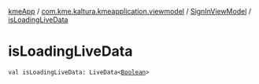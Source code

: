 [kmeApp](../../index.md) / [com.kme.kaltura.kmeapplication.viewmodel](../index.md) / [SignInViewModel](index.md) / [isLoadingLiveData](./is-loading-live-data.md)

# isLoadingLiveData

`val isLoadingLiveData: LiveData<`[`Boolean`](https://kotlinlang.org/api/latest/jvm/stdlib/kotlin/-boolean/index.html)`>`